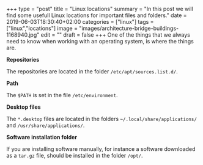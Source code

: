 +++
type = "post"
title = "Linux locations"
summary = "In this post we will find some usefull Linux locations for important files and folders."
date = 2019-06-03T18:30:40+02:00
categories = ["linux"]
tags = ["linux","locations"]
image = "images/architecture-bridge-buildings-1168940.jpg"
edit = ""
draft = false
+++
One of the things that we always need to know when working with an operating system, is where the things are.

**Repositories**

The repositories are located in the folder `/etc/apt/sources.list.d/`.

**Path**

The `$PATH` is set in the file `/etc/environment`.

**Desktop files**

The `*.desktop` files are located in the folders `~/.local/share/applications/` and `/usr/share/applications/`.

**Software installation folder**

If you are installing software manually, for instance a software downloaded as a `tar.gz` file, should be installed in the folder `/opt/`.
